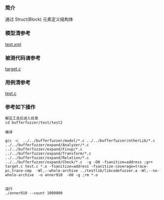 ### 简介
通过 Struct(Block) 元素定义结构体 

### 模型清参考  
[test.xml](../../../test/test2/test.xml)



### 被测代码请参考  

[target.c](../../../test/test2/target.c)


### 用例清参考  
[test.c](../../../test/test2/test.c)


### 参考如下操作

```
解压工具后进入目录
cd bufferfuzzer/test/test2

编译

gcc -c  ../../bufferfuzzer/model/*.c ../../bufferfuzzer/otherLib/*.c ../../bufferfuzzer/expand/Analyzer/*.c  ../../bufferfuzzer/expand/Fixup/*.c  ../../bufferfuzzer/expand/Transform/*.c ../../bufferfuzzer/expand/Relation/*.c  ../../bufferfuzzer/expand/Check/*.c  -g -O0 -fsanitize=address ;g++ target.c test.c *.o -fsanitize=address -fsanitize-coverage=trace-pc,trace-cmp  -Wl,--whole-archive ../testlib/libcodefuzzer.a -Wl,--no-whole-archive  -o anner910  -O0 -g ;rm *.o


运行
./anner910 --count 1000000
```
